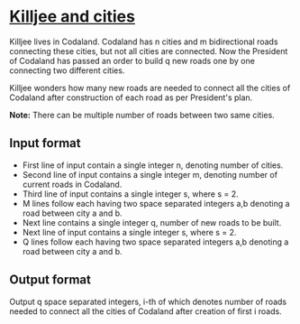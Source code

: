 # [Killjee and cities][link]

Killjee lives in Codaland. Codaland has n cities and m bidirectional roads connecting these cities, but not all cities are connected. Now the President of Codaland has passed an order to build q new roads one by one connecting two different cities.

Killjee wonders how many new roads are needed to connect all the cities of Codaland after construction of each road as per President's plan.

**Note:** There can be multiple number of roads between two same cities.

## Input format

- First line of input contain a single integer n, denoting number of cities.
- Second line of input contains a single integer m, denoting number of current roads in Codaland.
- Third line of input contains a single integer s, where s = 2.
- M lines follow each having two space separated integers a,b denoting a road between city a and b.
- Next line contains a single integer q, number of new roads to be built.
- Next line of input contains a single integer s, where s = 2.
- Q lines follow each having two space separated integers a,b denoting a road between city a and b.

## Output format

Output q space separated integers, i-th of which denotes number of roads needed to connect all the cities of Codaland after creation of first i roads.

[link]: https://www.hackerearth.com/practice/data-structures/disjoint-data-strutures/basics-of-disjoint-data-structures/practice-problems/algorithm/killjee-and-cities-8a82b6fe/
